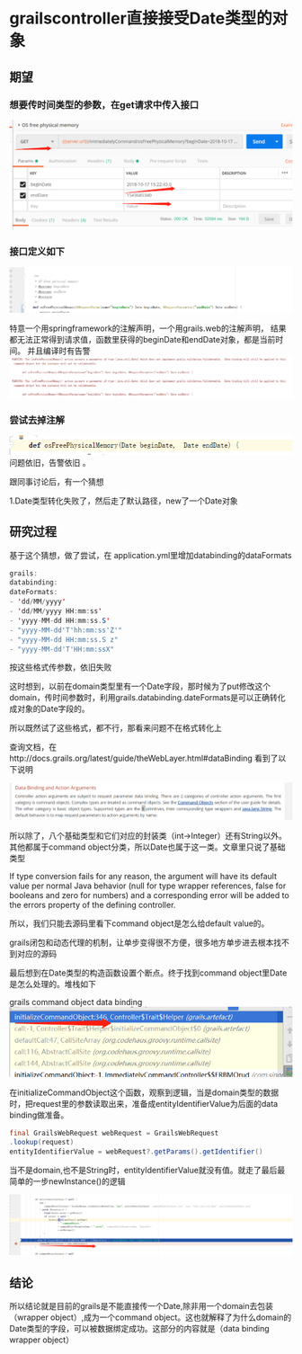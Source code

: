 # grailscontroller直接接受Date类型的对象

## 期望
### 想要传时间类型的参数，在get请求中传入接口
![](.grailscontroller直接接受Date类型的对象_images/017df033.png)
### 接口定义如下
![](.grailscontroller直接接受Date类型的对象_images/50ea7cc0.png)

特意一个用springframework的注解声明，一个用grails.web的注解声明，
结果都无法正常得到请求值，函数里获得的beginDate和endDate对象，都是当前时间。
并且编译时有告警
![](.grailscontroller直接接受Date类型的对象_images/a08e6f1d.png)
### 尝试去掉注解
![](.grailscontroller直接接受Date类型的对象_images/e2bd3f1d.png)
问题依旧，告警依旧 。

跟同事讨论后，有一个猜想

1.Date类型转化失败了，然后走了默认路径，new了一个Date对象

## 研究过程


基于这个猜想，做了尝试，在  application.yml里增加databinding的dataFormats
```java
grails:
databinding:
dateFormats:
- 'dd/MM/yyyy'
- 'dd/MM/yyyy HH:mm:ss'
- 'yyyy-MM-dd HH:mm:ss.S'
- "yyyy-MM-dd'T'hh:mm:ss'Z'"
- "yyyy-MM-dd HH:mm:ss.S z"
- "yyyy-MM-dd'T'HH:mm:ssX"
```

按这些格式传参数，依旧失败


这时想到，以前在domain类型里有一个Date字段，那时候为了put修改这个domain，传时间参数时，利用grails.databinding.dateFormats是可以正确转化成对象的Date字段的。

所以既然试了这些格式，都不行，那看来问题不在格式转化上


查询文档，在http://docs.grails.org/latest/guide/theWebLayer.html#dataBinding 看到了以下说明

![](.grailscontroller直接接受Date类型的对象_images/d362a876.png)

所以除了，八个基础类型和它们对应的封装类（int->Integer）还有String以外。其他都属于command object分类，所以Date也属于这一类。文章里只说了基础类型

 If type conversion fails for any reason, the argument will have its default value per normal Java behavior (null for type wrapper references, false for booleans and zero for numbers) and a corresponding error will be added to the errors property of the defining controller.
 
 所以，我们只能去源码里看下command object是怎么给default value的。
 
 grails闭包和动态代理的机制，让单步变得很不方便，很多地方单步进去根本找不到对应的源码
 
 最后想到在Date类型的构造函数设置个断点。终于找到command object里Date是怎么处理的。堆栈如下


grails command object data binding
![](.grailscontroller直接接受Date类型的对象_images/29a5a7ef.png)

在initializeCommandObject这个函数，观察到逻辑，当是domain类型的数据时，把request里的参数读取出来，准备成entityIdentifierValue为后面的data binding做准备。

```java
final GrailsWebRequest webRequest = GrailsWebRequest
.lookup(request)
entityIdentifierValue = webRequest?.getParams().getIdentifier()
```

当不是domain,也不是String时，entityIdentifierValue就没有值。就走了最后最简单的一步newInstance()的逻辑

![](.grailscontroller直接接受Date类型的对象_images/58076e28.png)

## 结论
所以结论就是目前的grails是不能直接传一个Date,除非用一个domain去包装（wrapper object）,成为一个command object。这也就解释了为什么domain的Date类型的字段，可以被数据绑定成功。这部分的内容就是（data binding wrapper object）

